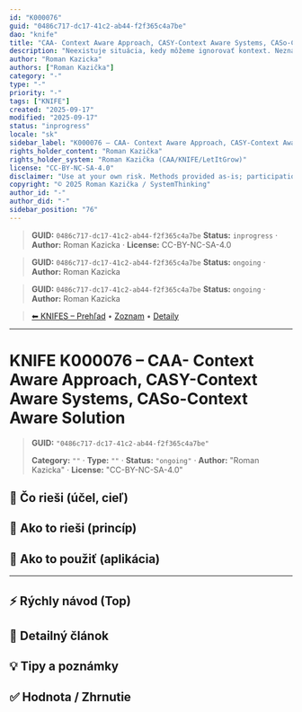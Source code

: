 ```yaml
---
id: "K000076"
guid: "0486c717-dc17-41c2-ab44-f2f365c4a7be"
dao: "knife"
title: "CAA- Context Aware Approach, CASY-Context Aware Systems, CASo-Context Aware Solution"
description: "Neexistuje situácia, kedy môžeme ignorovať kontext. Neznalosť tohto princípu vedie k obrovským nepochopeniam, chybám, manipuláciam, sporom. Úplne zbytočne. Ak sa na začiatku ujasní kontext, tak okamžite sa dostavuje porozumenie a nastáva konštruktívny prístup."
author: "Roman Kazicka"
authors: ["Roman Kazička"]
category: "-"
type: "-"
priority: "-"
tags: ["KNIFE"]
created: "2025-09-17"
modified: "2025-09-17"
status: "inprogress"
locale: "sk"
sidebar_label: "K000076 – CAA- Context Aware Approach, CASY-Context Aware Systems, CASo-Context Aware Solution"
rights_holder_content: "Roman Kazička"
rights_holder_system: "Roman Kazička (CAA/KNIFE/LetItGrow)"
license: "CC-BY-NC-SA-4.0"
disclaimer: "Use at your own risk. Methods provided as-is; participation is voluntary and context-aware."
copyright: "© 2025 Roman Kazička / SystemThinking"
author_id: "-"
author_did: "-"
sidebar_position: "76"
---
```

<!-- body:start -->

<!-- fm-visible: start -->
> **GUID:** `0486c717-dc17-41c2-ab44-f2f365c4a7be`
> **Status:** `inprogress` · **Author:** Roman Kazicka · **License:** CC-BY-NC-SA-4.0
<!-- fm-visible: end -->
<!-- body:start -->

<!-- fm-visible: start -->
> **GUID:** `0486c717-dc17-41c2-ab44-f2f365c4a7be`
> **Status:** `ongoing` · **Author:** Roman Kazicka
<!-- fm-visible: end -->
<!-- body:start -->

<!-- fm-visible: start -->
> **GUID:** `0486c717-dc17-41c2-ab44-f2f365c4a7be`
> **Status:** `ongoing` · **Author:** Roman Kazicka
<!-- fm-visible: end -->
<!-- body:start -->

<!-- nav:knifes -->
> [⬅ KNIFES – Prehľad](../overview.md) • [Zoznam](../KNIFE_Overview_List.md) • [Detaily](../KNIFE_Overview_Details.md)
---
# KNIFE K000076 – CAA- Context Aware Approach, CASY-Context Aware Systems, CASo-Context Aware Solution
<!-- fm-visible: start -->

> **GUID:** `"0486c717-dc17-41c2-ab44-f2f365c4a7be"`
>   
> **Category:** `""` · **Type:** `""` · **Status:** `"ongoing"` · **Author:** "Roman Kazicka" · **License:** "CC-BY-NC-SA-4.0"
<!-- fm-visible: end -->


## 🎯 Čo rieši (účel, cieľ)

## 🧩 Ako to rieši (princíp)

## 🧪 Ako to použiť (aplikácia)

---

## ⚡ Rýchly návod (Top)

## 📜 Detailný článok

## 💡 Tipy a poznámky

## ✅ Hodnota / Zhrnutie
